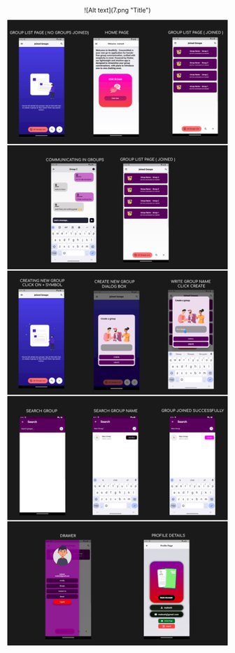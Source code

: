  <p align = center > 
 ![Alt text](7.png "Title")</p>  

![Alt text](1.png "Title")
![Alt text](2.png "Title")
![Alt text](3.png "Title")
![Alt text](4.png "Title")
![Alt text](5.png "Title")










